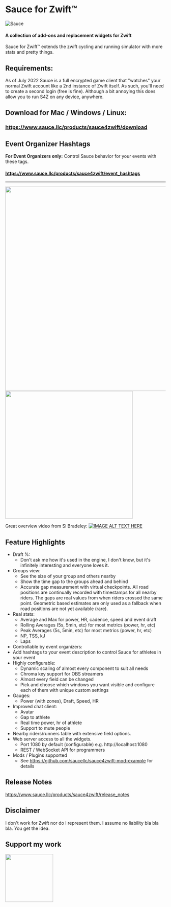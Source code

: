 Sauce for Zwift™
===========
![Sauce](pages/images/logo_horiz_320x120.png)
#### A collection of add-ons and replacement widgets for Zwift
Sauce for Zwift™ extends the zwift cycling and running simulator with more stats and
pretty things.


Requirements:
--------
As of July 2022 Sauce is a full encrypted game client that "watches" your normal
Zwift account like a 2nd instance of Zwift itself.  As such, you'll need to create
a second login (free is fine).  Although a bit annoying this does allow you to
run S4Z on any device, anywhere.


Download for Mac / Windows / Linux:
--------
### https://www.sauce.llc/products/sauce4zwift/download


Event Organizer Hashtags
--------
**For Event Organizers only:**
Control Sauce behavior for your events with these tags.
#### https://www.sauce.llc/products/sauce4zwift/event_hashtags


--------
<img src="assets/images/screenshot.jpg" width="640"/>
<img src="assets/images/slideshow.webp" width="400"/>

Great overview video from Si Bradeley:
[![IMAGE ALT TEXT HERE](https://img.youtube.com/vi/NZNgZW6YCp0/0.jpg)](https://www.youtube.com/watch?v=NZNgZW6YCp0)


Feature Highlights
--------
 * Draft %:
   * Don't ask me how it's used in the engine, I don't know, but it's infinitely
     interesting and everyone loves it.
 * Groups view:
   * See the size of your group and others nearby
   * Show the time gap to the groups ahead and behind
   * Accurate gap measurement with virtual checkpoints.  All road positions are
     continually recorded with timestamps for all nearby riders.  The gaps are
     real values from when riders crossed the same point.  Geometric based estimates
     are only used as a fallback when road positions are not yet available (rare).
 * Real stats:
   * Average and Max for power, HR, cadence, speed and event draft
   * Rolling Averages (5s, 5min, etc) for most metrics (power, hr, etc)
   * Peak Averages (5s, 5min, etc) for most metrics (power, hr, etc)
   * NP, TSS, kJ
   * Laps
 * Controllable by event organizers:
  * Add hashtags to your event description to control Sauce for athletes in your event
 * Highly configurable:
   * Dynamic scaling of almost every component to suit all needs
   * Chroma key support for OBS streamers
   * Almost every field can be changed
   * Pick and choose which windows you want visible and configure each of them with unique custom settings
 * Gauges:
   * Power (with zones), Draft, Speed, HR
 * Improved chat client:
   * Avatar
   * Gap to athlete
   * Real time power, hr of athlete
   * Support to mute people
 * Nearby riders/runners table with extensive field options.
 * Web server access to all the widgets.
   * Port 1080 by default (configurable) e.g. http://localhost:1080
   * REST / WebSocket API for programmers
 * Mods / Plugins supported
   * See https://github.com/saucellc/sauce4zwift-mod-example for details


Release Notes
--------
https://www.sauce.llc/products/sauce4zwift/release_notes


Disclaimer
--------
I don't work for Zwift nor do I represent them.  I assume no liability bla
bla bla.  You get the idea.


Support my work
--------
<a href="https://www.patreon.com/bePatron?u=32064618" target="_blank">
    <img src="pages/images/become_a_patron_button@2x.png" width="150"/>
</a>
